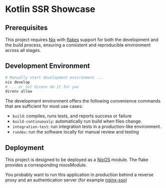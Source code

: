 # Kotlin SSR Showcase

## Prerequisites

This project requires [Nix](https://nixos.org/) with [flakes](https://nixos.wiki/wiki/Flakes) support for both the development and the build process, ensuring a consistent and reproducible environment across all stages.

## Development Environment

```bash
# Manually start development environment ...
nix develop
# ... or let direnv do it for you
direnv allow
```

The development environment offers the following convenience commands that are sufficient for most use cases:

- `build`: compiles, runs tests, and reports success or failure
- `build-continuously`: automatically run build when files change.
- `integration-test`: run integration tests in a production-like environment.
- `rundev`: run the software locally for manual review and testing

## Deployment

This project is designed to be deployed as a [NixOS](https://nixos.org/) module. The flake provides a corresponding nixosModule.

You probably want to run this application in production behind a reverse proxy and an authentication server (for example [nginx-sso](https://github.com/Luzifer/))

